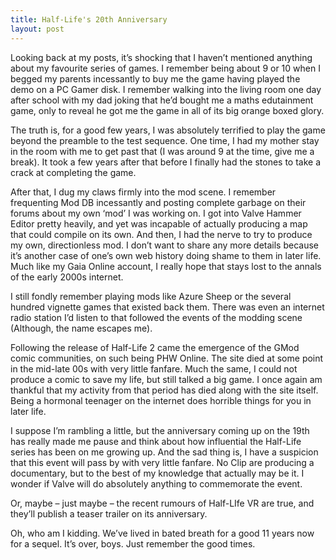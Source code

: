 ```yaml
---
title: Half-Life's 20th Anniversary
layout: post
---
```


Looking back at my posts, it’s shocking that I haven’t mentioned anything about my favourite series of games. I remember being about 9 or 10 when I begged my parents incessantly to buy me the game having played the demo on a PC Gamer disk. I remember walking into the living room one day after school with my dad joking that he’d bought me a maths edutainment game, only to reveal he got me the game in all of its big orange boxed glory.

The truth is, for a good few years, I was absolutely terrified to play the game beyond the preamble to the test sequence. One time, I had my mother stay in the room with me to get past that (I was around 9 at the time, give me a break). It took a few years after that before I finally had the stones to take a crack at completing the game.

After that, I dug my claws firmly into the mod scene. I remember frequenting Mod DB incessantly and posting complete garbage on their forums about my own ‘mod’ I was working on. I got into Valve Hammer Editor pretty heavily, and yet was incapable of actually producing a map that could compile on its own. And then, I had the nerve to try to produce my own, directionless mod. I don’t want to share any more details because it’s another case of one’s own web history doing shame to them in later life. Much like my Gaia Online account, I really hope that stays lost to the annals of the early 2000s internet.

I still fondly remember playing mods like Azure Sheep or the several hundred vignette games that existed back them. There was even an internet radio station I’d listen to that followed the events of the modding scene (Although, the name escapes me).

Following the release of Half-Life 2 came the emergence of the GMod comic communities, on such being PHW Online. The site died at some point in the mid-late 00s with very little fanfare. Much the same, I could not produce a comic to save my life, but still talked a big game. I once again am thankful that my activity from that period has died along with the site itself. Being a hormonal teenager on the internet does horrible things for you in later life.

I suppose I’m rambling a little, but the anniversary coming up on the 19th has really made me pause and think about how influential the Half-Life series has been on me growing up. And the sad thing is, I have a suspicion that this event will pass by with very little fanfare. No Clip are producing a documentary, but to the best of my knowledge that actually may be it. I wonder if Valve will do absolutely anything to commemorate the event.

Or, maybe – just maybe – the recent rumours of Half-LIfe VR are true, and they’ll publish a teaser trailer on its anniversary.

Oh, who am I kidding. We’ve lived in bated breath for a good 11 years now for a sequel. It’s over, boys. Just remember the good times.
